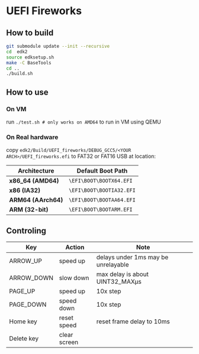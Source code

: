
# UEFI Fireworks  

## How to build  

```bash
git submodule update --init --recursive
cd  edk2
source edksetup.sh
make -C BaseTools
cd ..
./build.sh
```

## How to use  

### On VM  

run ```./test.sh # only works on AMD64``` to run in VM using QEMU  

### On Real hardware  

copy ```edk2/Build/UEFI_fireworks/DEBUG_GCC5/<YOUR ARCH>/UEFI_fireworks.efi``` to FAT32 or FAT16 USB at location:

| Architecture | Default Boot Path |
|--------------|-------------------|
| **x86_64 (AMD64)** | `\EFI\BOOT\BOOTX64.EFI` |
| **x86 (IA32)** | `\EFI\BOOT\BOOTIA32.EFI` |
| **ARM64 (AArch64)** | `\EFI\BOOT\BOOTAA64.EFI` |
| **ARM (32-bit)** | `\EFI\BOOT\BOOTARM.EFI` |

## Controling  

| Key | Action | Note |
|-----|--------|------|
| ARROW_UP | speed up | delays under 1ms may be unrelayable |
| ARROW_DOWN | slow down | max delay is about UINT32_MAXμs |
| PAGE_UP | speed up | 10x step |
| PAGE_DOWN | speed down | 10x step |
| Home key | reset speed | reset frame delay to 10ms |
| Delete key | clear screen |  |
